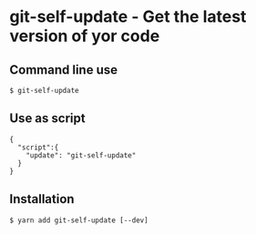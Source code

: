 # git-self-update - Get the latest version of yor code

## Command line use

```
$ git-self-update
```

## Use as script

```
{
  "script":{
    "update": "git-self-update"
  }
}
```

## Installation

```
$ yarn add git-self-update [--dev]

```